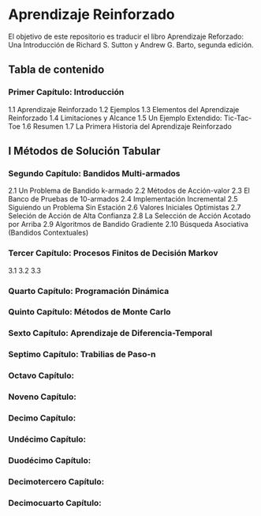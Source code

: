 # Aprendizaje Reinforzado

El objetivo de este repositorio es traducir el libro Aprendizaje Reforzado: Una Introducción de Richard S. Sutton y Andrew G. Barto, segunda edición.

## Tabla de contenido 
### Primer Capítulo: Introducción
1.1 Aprendizaje Reinforzado
1.2 Ejemplos
1.3 Elementos del Aprendizaje Reinforzado
1.4 Limitaciones y Alcance 
1.5 Un Ejemplo Extendido: Tic-Tac-Toe
1.6 Resumen
1.7 La Primera Historia del Aprendizaje Reinforzado

## I Métodos de Solución Tabular

### Segundo Capítulo: Bandidos Multi-armados
2.1 Un Problema de Bandido k-armado 
2.2 Métodos de Acción-valor
2.3 El Banco de Pruebas de 10-armados 
2.4 Implementación Incremental
2.5 Siguiendo un Problema Sin Estación
2.6 Valores Iniciales Optimistas 
2.7 Seleción de Acción de Alta Confianza
2.8 La Selección de Acción Acotado por Arriba 
2.9 Algoritmos de Bandido Gradiente
2.10 Búsqueda Asociativa (Bandidos Contextuales) 

### Tercer Capítulo: Procesos Finitos de Decisión Markov 
3.1
3.2
3.3

### Quarto Capítulo: Programación Dinámica

### Quinto Capítulo: Métodos de Monte Carlo

### Sexto Capítulo: Aprendizaje de Diferencia-Temporal

### Septimo Capítulo: Trabilias de Paso-n

### Octavo Capítulo:

### Noveno Capítulo:

### Decimo Capítulo:

### Undécimo Capítulo:

### Duodécimo Capítulo:

### Decimotercero Capítulo:

### Decimocuarto Capítulo: